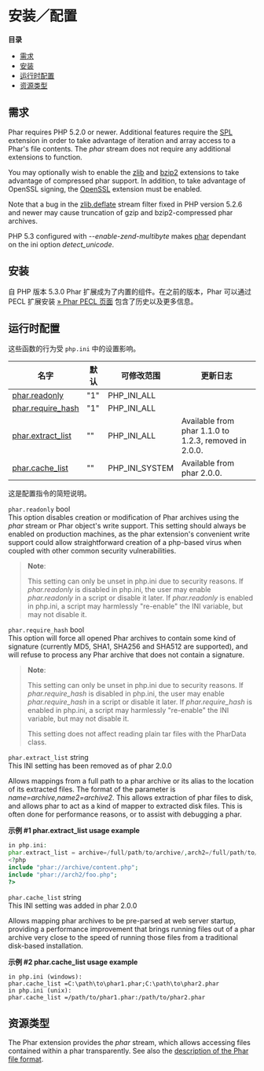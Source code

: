 安装／配置
==========

**目录**

-   [需求](/phar/setup.html#需求)
-   [安装](/phar/setup.html#安装)
-   [运行时配置](/phar/setup.html#运行时配置)
-   [资源类型](/phar/setup.html#资源类型)

需求
----

Phar requires PHP 5.2.0 or newer. Additional features require the
<a href="/book/spl.html" class="link">SPL</a> extension in order to take
advantage of iteration and array access to a Phar's file contents. The
*phar* stream does not require any additional extensions to function.

You may optionally wish to enable the
<a href="/book/zlib.html" class="link">zlib</a> and
<a href="/book/bzip2.html" class="link">bzip2</a> extensions to take
advantage of compressed phar support. In addition, to take advantage of
OpenSSL signing, the
<a href="/book/openssl.html" class="link">OpenSSL</a> extension must be
enabled.

Note that a bug in the
<a href="/filters/compression.html" class="link">zlib.deflate</a> stream
filter fixed in PHP version 5.2.6 and newer may cause truncation of gzip
and bzip2-compressed phar archives.

PHP 5.3 configured with *--enable-zend-multibyte* makes
<a href="/book/phar.html" class="link">phar</a> dependant on the ini
option *detect\_unicode*.

安装
----

自 PHP 版本 5.3.0 Phar 扩展成为了内置的组件。在之前的版本，Phar 可以通过
PECL 扩展安装
<a href="https://pecl.php.net/package/phar" class="link external">» Phar PECL 页面</a>
包含了历史以及更多信息。

运行时配置
----------

这些函数的行为受 `php.ini` 中的设置影响。

| 名字                                                           | 默认 | 可修改范围       | 更新日志                                              |
|----------------------------------------------------------------|------|------------------|-------------------------------------------------------|
| <a href="/phar/setup.html#" class="link">phar.readonly</a>     | "1"  | PHP\_INI\_ALL    |                                                       |
| <a href="/phar/setup.html#" class="link">phar.require_hash</a> | "1"  | PHP\_INI\_ALL    |                                                       |
| <a href="/phar/setup.html#" class="link">phar.extract_list</a> | ""   | PHP\_INI\_ALL    | Available from phar 1.1.0 to 1.2.3, removed in 2.0.0. |
| <a href="/phar/setup.html#" class="link">phar.cache_list</a>   | ""   | PHP\_INI\_SYSTEM | Available from phar 2.0.0.                            |

这是配置指令的简短说明。

`phar.readonly` <span class="type">bool</span>  
This option disables creation or modification of Phar archives using the
*phar* stream or <span class="classname">Phar</span> object's write
support. This setting should always be enabled on production machines,
as the phar extension's convenient write support could allow
straightforward creation of a php-based virus when coupled with other
common security vulnerabilities.

> **Note**:
>
> This setting can only be unset in php.ini due to security reasons. If
> *phar.readonly* is disabled in php.ini, the user may enable
> *phar.readonly* in a script or disable it later. If *phar.readonly* is
> enabled in php.ini, a script may harmlessly "re-enable" the INI
> variable, but may not disable it.

`phar.require_hash` <span class="type">bool</span>  
This option will force all opened Phar archives to contain some kind of
signature (currently MD5, SHA1, SHA256 and SHA512 are supported), and
will refuse to process any Phar archive that does not contain a
signature.

> **Note**:
>
> This setting can only be unset in php.ini due to security reasons. If
> *phar.require\_hash* is disabled in php.ini, the user may enable
> *phar.require\_hash* in a script or disable it later. If
> *phar.require\_hash* is enabled in php.ini, a script may harmlessly
> "re-enable" the INI variable, but may not disable it.
>
> This setting does not affect reading plain tar files with the <span
> class="classname">PharData</span> class.

`phar.extract_list` <span class="type">string</span>  
This INI setting has been removed as of phar 2.0.0

Allows mappings from a full path to a phar archive or its alias to the
location of its extracted files. The format of the parameter is
*name=archive,name2=archive2*. This allows extraction of phar files to
disk, and allows phar to act as a kind of mapper to extracted disk
files. This is often done for performance reasons, or to assist with
debugging a phar.

**示例 \#1 phar.extract\_list usage example**

``` php
in php.ini:
phar.extract_list = archive=/full/path/to/archive/,arch2=/full/path/to/arch2
<?php
include "phar://archive/content.php";
include "phar://arch2/foo.php";
?>
```

`phar.cache_list` <span class="type">string</span>  
This INI setting was added in phar 2.0.0

Allows mapping phar archives to be pre-parsed at web server startup,
providing a performance improvement that brings running files out of a
phar archive very close to the speed of running those files from a
traditional disk-based installation.

**示例 \#2 phar.cache\_list usage example**

    in php.ini (windows):
    phar.cache_list =C:\path\to\phar1.phar;C:\path\to\phar2.phar
    in php.ini (unix):
    phar.cache_list =/path/to/phar1.phar:/path/to/phar2.phar

资源类型
--------

The Phar extension provides the *phar* stream, which allows accessing
files contained within a phar transparently. See also the
<a href="/phar/fileformat.html" class="link">description of the Phar file format</a>.
